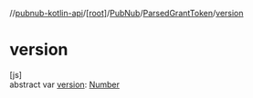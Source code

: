 //[pubnub-kotlin-api](../../../../index.md)/[[root]](../../index.md)/[PubNub](../index.md)/[ParsedGrantToken](index.md)/[version](version.md)

# version

[js]\
abstract var [version](version.md): [Number](https://kotlinlang.org/api/latest/jvm/stdlib/kotlin/-number/index.html)
